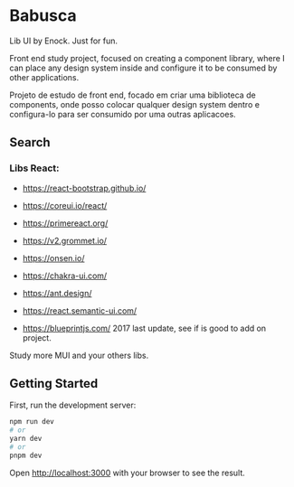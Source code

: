# Babusca

Lib UI by Enock.
Just for fun.

Front end study project, focused on creating a component library, where I can place any design system inside and configure it to be consumed by other applications.

Projeto de estudo de front end, focado em criar uma biblioteca de components, onde posso colocar qualquer design system dentro e configura-lo para ser consumido por uma outras aplicacoes.

## Search
### Libs React:
- https://react-bootstrap.github.io/
- https://coreui.io/react/
- https://primereact.org/
- https://v2.grommet.io/
- https://onsen.io/
- https://chakra-ui.com/
- https://ant.design/
- https://react.semantic-ui.com/

- https://blueprintjs.com/
2017 last update, see if is good to add on project.

Study more MUI and your others libs.



## Getting Started

First, run the development server:

```bash
npm run dev
# or
yarn dev
# or
pnpm dev
```

Open [http://localhost:3000](http://localhost:3000) with your browser to see the result.


